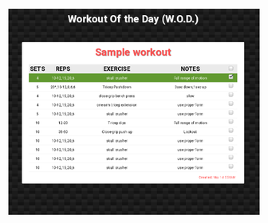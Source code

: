 ![Alt text](https://github.com/moseleygj/WebPages/blob/master/WOD_Login-screen/Screenshot%20from%202017-08-28%2018-01-12.png)
